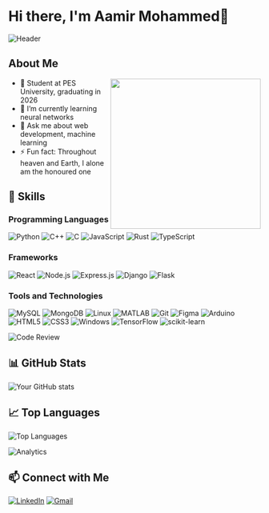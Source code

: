 # Hi there, I'm Aamir Mohammed👋

![Header](https://media.giphy.com/media/26tn33aiTi1jkl6H6/giphy.gif)

## About Me

<img align="right" src="https://www.google.com/url?sa=i&url=https%3A%2F%2Fengineering.giphy.com%2Fpart-2-computer-vision-giphy-how-we-created-an-autotagging-model-using-deep-learning%2F&psig=AOvVaw0GkbFaHWhkZHN5pXFbCJxl&ust=1720202184592000&source=images&cd=vfe&opi=89978449&ved=0CBAQjRxqFwoTCIiTs-L6jYcDFQAAAAAdAAAAABAw" width="300"/>

- 🏫 Student at PES University, graduating in 2026
- 🌱 I’m currently learning neural networks
- 💬 Ask me about web development, machine learning
- ⚡ Fun fact: Throughout heaven and Earth, I alone am the honoured one

## 🚀 Skills

### Programming Languages
![Python](https://img.shields.io/badge/-Python-3776AB?logo=python&logoColor=white&style=for-the-badge)
![C++](https://img.shields.io/badge/-C++-00599C?logo=c%2B%2B&logoColor=white&style=for-the-badge)
![C](https://img.shields.io/badge/-C-A8B9CC?logo=c&logoColor=white&style=for-the-badge)
![JavaScript](https://img.shields.io/badge/-JavaScript-F7DF1E?logo=javascript&logoColor=black&style=for-the-badge)
![Rust](https://img.shields.io/badge/-Rust-000000?logo=rust&logoColor=white&style=for-the-badge)
![TypeScript](https://img.shields.io/badge/-TypeScript-3178C6?logo=typescript&logoColor=white&style=for-the-badge)

### Frameworks
![React](https://img.shields.io/badge/-React-61DAFB?logo=react&logoColor=black&style=for-the-badge)
![Node.js](https://img.shields.io/badge/-Node.js-339933?logo=node.js&logoColor=white&style=for-the-badge)
![Express.js](https://img.shields.io/badge/-Express.js-000000?logo=express&logoColor=white&style=for-the-badge)
![Django](https://img.shields.io/badge/-Django-092E20?logo=django&logoColor=white&style=for-the-badge)
![Flask](https://img.shields.io/badge/-Flask-000000?logo=flask&logoColor=white&style=for-the-badge)

### Tools and Technologies
![MySQL](https://img.shields.io/badge/-MySQL-4479A1?logo=mysql&logoColor=white&style=for-the-badge)
![MongoDB](https://img.shields.io/badge/-MongoDB-47A248?logo=mongodb&logoColor=white&style=for-the-badge)
![Linux](https://img.shields.io/badge/-Linux-FCC624?logo=linux&logoColor=black&style=for-the-badge)
![MATLAB](https://img.shields.io/badge/-MATLAB-0076A8?logo=matlab&logoColor=white&style=for-the-badge)
![Git](https://img.shields.io/badge/-Git-F05032?logo=git&logoColor=white&style=for-the-badge)
![Figma](https://img.shields.io/badge/-Figma-F24E1E?logo=figma&logoColor=white&style=for-the-badge)
![Arduino](https://img.shields.io/badge/-Arduino-00979D?logo=arduino&logoColor=white&style=for-the-badge)
![HTML5](https://img.shields.io/badge/-HTML5-E34F26?logo=html5&logoColor=white&style=for-the-badge)
![CSS3](https://img.shields.io/badge/-CSS3-1572B6?logo=css3&logoColor=white&style=for-the-badge)
![Windows](https://img.shields.io/badge/-Windows-0078D6?logo=windows&logoColor=white&style=for-the-badge)
![TensorFlow](https://img.shields.io/badge/-TensorFlow-FF6F00?logo=tensorflow&logoColor=white&style=for-the-badge)
![scikit-learn](https://img.shields.io/badge/-scikit--learn-F7931E?logo=scikit-learn&logoColor=white&style=for-the-badge)

![Code Review](https://user-images.githubusercontent.com/69352051/158924456-088f4b5c-8ff7-4f23-b4ff-8a9824890c92.png)

## 📊 GitHub Stats

![Your GitHub stats](https://github-readme-stats.vercel.app/api?username=Snapman5678&show_icons=true&theme=radical)

## 📈 Top Languages

![Top Languages](https://github-readme-stats.vercel.app/api/top-langs/?username=Snapman5678&layout=compact&theme=radical)

![Analytics](https://i.pinimg.com/originals/61/1e/4e/611e4ed29926b5fe1751ed9ef8fd714c.gif)

## 📫 Connect with Me

[![LinkedIn](https://img.shields.io/badge/-LinkedIn-0A66C2?logo=linkedin&logoColor=white&style=for-the-badge)](https://www.linkedin.com/in/aamir-mohammed-103103265/)
[![Gmail](https://img.shields.io/badge/-Gmail-D14836?logo=gmail&logoColor=white&style=for-the-badge)](mailto:aamirmoahmmed5678@gmail.com)

